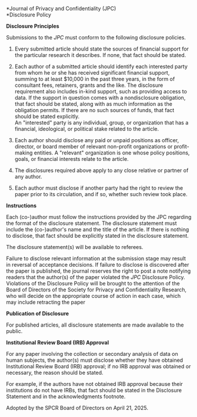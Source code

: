 *Journal of Privacy and Confidentiality (JPC)\
*Disclosure Policy  

**Disclosure Principles**

Submissions to the *JPC* must conform to the following disclosure
policies.

1.  Every submitted article should state the sources of financial
    support for the particular research it describes. If none, that fact
    should be stated.

2.  Each author of a submitted article should identify each interested
    party from whom he or she has received significant financial
    support, summing to at least \$10,000 in the past three years, in
    the form of consultant fees, retainers, grants and the like. The
    disclosure requirement also includes in-kind support, such as
    providing access to data. If the support in question comes with a
    nondisclosure obligation, that fact should be stated, along with as
    much information as the obligation permits. If there are no such
    sources of funds, that fact should be stated explicitly.\
    An "interested" party is any individual, group, or organization that
    has a financial, ideological, or political stake related to the
    article.

3.  Each author should disclose any paid or unpaid positions as officer,
    director, or board member of relevant non-profit organizations or
    profit-making entities. A "relevant" organization is one whose
    policy positions, goals, or financial interests relate to the
    article.

4.  The disclosures required above apply to any close relative or
    partner of any author.

5.  Each author must disclose if another party had the right to review
    the paper prior to its circulation, and if so, whether such review
    took place.

**Instructions**

Each (co-)author must follow the instructions provided by the JPC
regarding the format of the disclosure statement. The disclosure
statement must include the (co-)author's name and the title of the
article. If there is nothing to disclose, that fact should be explicitly
stated in the disclosure statement.

The disclosure statement(s) will be available to referees.

Failure to disclose relevant information at the submission stage may
result in reversal of acceptance decisions. If failure to disclose is
discovered after the paper is published, the journal reserves the right
to post a note notifying readers that the author(s) of the paper
violated the *JPC* Disclosure Policy. Violations of the Disclosure
Policy will be brought to the attention of the Board of Directors of the
Society for Privacy and Confidentiality Research, who will decide on the
appropriate course of action in each case, which may include retracting
the paper

**Publication of Disclosure**

For published articles, all disclosure statements are made available to
the public.

**Institutional Review Board (IRB) Approval**

For any paper involving the collection or secondary analysis of data on
human subjects, the author(s) must disclose whether they have obtained
Institutional Review Board (IRB) approval; if no IRB approval was
obtained or necessary, the reason should be stated.

For example, if the authors have not obtained IRB approval because their
institutions do not have IRBs, that fact should be stated in the
Disclosure Statement and in the acknowledgments footnote.

Adopted by the SPCR Board of Directors on April 21, 2025.
